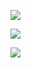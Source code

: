 ![](https://github.com/vlad507/frontend-project-lvl1/actions/)

<a href="https://codeclimate.com/github/vlad507/frontend-project-lvl1"><img src="https://api.codeclimate.com/v1/badges/a99a88d28ad37a79dbf6/maintainability" /></a>

<a href="https://codeclimate.com/github/vlad507/frontend-project-lvl1"><img src="https://api.codeclimate.com/v1/badges/a99a88d28ad37a79dbf6/test_coverage" /></a>
